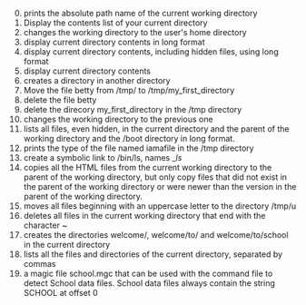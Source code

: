 0. prints the absolute path name of the current working directory
1. Display the contents list of your current directory
2. changes the working directory to the user's home directory
3. display current directory contents in long format
4. display current directory contents, including hidden files, using long format
5. display current directory contents
6. creates a directory in another directory
7. Move the file betty from /tmp/ to /tmp/my_first_directory
8. delete the file betty
9. delete the direcory my_first_directory in the /tmp directory
10. changes the working directory to the previous one
11. lists all files, even hidden, in the current directory and the parent of the working directory and the /boot directory in long format.
12. prints the type of the file named iamafile in the /tmp directory
13. create a symbolic link to /bin/ls, names __ls_
14. copies all the HTML files from the current working directory to the parent of the working directory, but only copy files that did not exist in the parent of the working directory or were newer than the version in the parent of the working directory.
15. moves all files beginning with an uppercase letter to the directory /tmp/u
16. deletes all files in the current working directory that end with the character ~
17. creates the directories welcome/, welcome/to/ and welcome/to/school in the current directory
18. lists all the files and directories of the current directory, separated by commas
19. a magic file school.mgc that can be used with the command file to detect School data files. School data files always contain the string SCHOOL at offset 0
